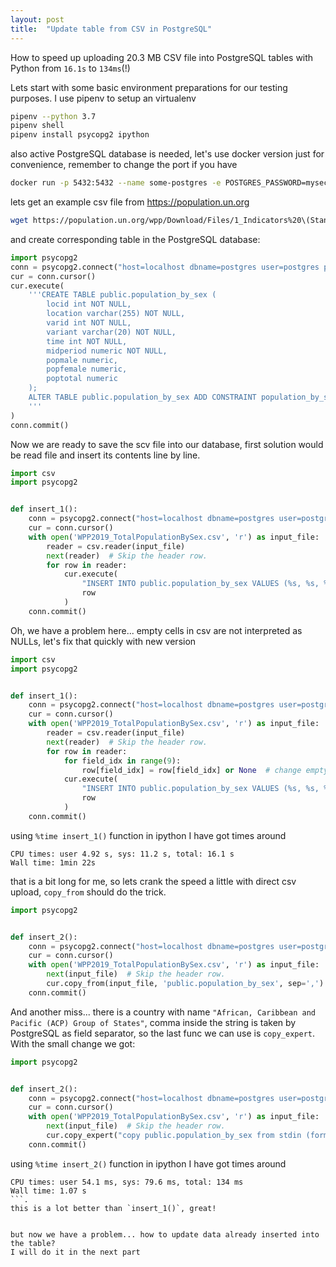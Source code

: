 ```yaml
---
layout: post
title:  "Update table from CSV in PostgreSQL"
---
```


How to speed up uploading 20.3 MB CSV file into PostgreSQL tables with Python from `16.1s` to `134ms`(!)


Lets start with some basic environment preparations for our testing purposes. I use pipenv to setup an virtualenv
```bash
pipenv --python 3.7
pipenv shell
pipenv install psycopg2 ipython
```

also active PostgreSQL database is needed, let's use docker version just for convenience, remember to change the port if you have

```bash
docker run -p 5432:5432 --name some-postgres -e POSTGRES_PASSWORD=mysecretpassword postgres
```

lets get an example csv file from https://population.un.org
```bash
wget https://population.un.org/wpp/Download/Files/1_Indicators%20\(Standard\)/CSV_FILES/WPP2019_TotalPopulationBySex.csv
```

and create corresponding table in the PostgreSQL database:
```python
import psycopg2
conn = psycopg2.connect("host=localhost dbname=postgres user=postgres password=mysecretpassword")
cur = conn.cursor()
cur.execute(
    '''CREATE TABLE public.population_by_sex (
        locid int NOT NULL,
        location varchar(255) NOT NULL,
        varid int NOT NULL,
        variant varchar(20) NOT NULL,
        time int NOT NULL,
        midperiod numeric NOT NULL,
        popmale numeric,
        popfemale numeric,
        poptotal numeric
    );
    ALTER TABLE public.population_by_sex ADD CONSTRAINT population_by_sex_pk PRIMARY KEY (locid,varid,time);
    '''
)
conn.commit()
```

Now we are ready to save the scv file into our database, first solution would be read file and insert its contents line by line.

```python
import csv
import psycopg2


def insert_1():
    conn = psycopg2.connect("host=localhost dbname=postgres user=postgres password=mysecretpassword")
    cur = conn.cursor()
    with open('WPP2019_TotalPopulationBySex.csv', 'r') as input_file:
        reader = csv.reader(input_file)
        next(reader)  # Skip the header row.
        for row in reader:
            cur.execute(
                "INSERT INTO public.population_by_sex VALUES (%s, %s, %s, %s, %s, %s, %f, %f, %f)",
                row
            )
    conn.commit()
```

Oh, we have a problem here... empty cells in csv are not interpreted as NULLs, let's fix that quickly with new version

```python
import csv
import psycopg2


def insert_1():
    conn = psycopg2.connect("host=localhost dbname=postgres user=postgres password=mysecretpassword")
    cur = conn.cursor()
    with open('WPP2019_TotalPopulationBySex.csv', 'r') as input_file:
        reader = csv.reader(input_file)
        next(reader)  # Skip the header row.
        for row in reader:
            for field_idx in range(9):
                row[field_idx] = row[field_idx] or None  # change empty strings into None's
            cur.execute(
                "INSERT INTO public.population_by_sex VALUES (%s, %s, %s, %s, %s, %s, %f, %f, %f)",
                row
            )
    conn.commit()
```

using `%time insert_1()` function in ipython I have got times around
```
CPU times: user 4.92 s, sys: 11.2 s, total: 16.1 s
Wall time: 1min 22s
```
that is a bit long for me, so lets crank the speed a little with direct csv upload, `copy_from` should do the trick.

```python
import psycopg2


def insert_2():
    conn = psycopg2.connect("host=localhost dbname=postgres user=postgres password=mysecretpassword")
    cur = conn.cursor()
    with open('WPP2019_TotalPopulationBySex.csv', 'r') as input_file:
        next(input_file)  # Skip the header row.
        cur.copy_from(input_file, 'public.population_by_sex', sep=',')
    conn.commit()
```
And another miss... there is a country with name `"African, Caribbean and Pacific (ACP) Group of States"`, comma inside the string is taken by PostgreSQL as field separator, so the last func we can use is `copy_expert`. With the small change we got:

```python
import psycopg2


def insert_2():
    conn = psycopg2.connect("host=localhost dbname=postgres user=postgres password=mysecretpassword")
    cur = conn.cursor()
    with open('WPP2019_TotalPopulationBySex.csv', 'r') as input_file:
        next(input_file)  # Skip the header row.
        cur.copy_expert("copy public.population_by_sex from stdin (format csv)", input_file)
    conn.commit()
```

using `%time insert_2()` function in ipython I have got times around
```
CPU times: user 54.1 ms, sys: 79.6 ms, total: 134 ms
Wall time: 1.07 s
```.
this is a lot better than `insert_1()`, great!


but now we have a problem... how to update data already inserted into the table?
I will do it in the next part
